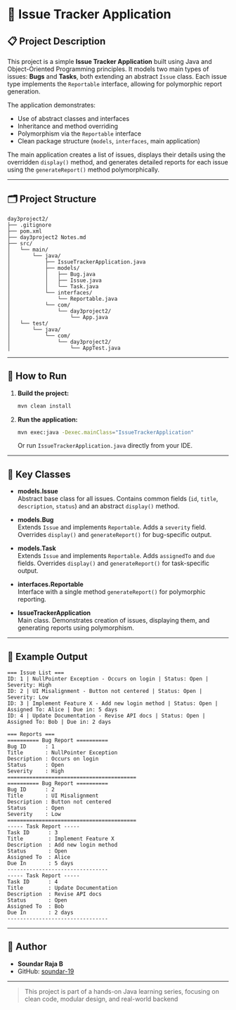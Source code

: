 # 🐞 Issue Tracker Application

## 📋 Project Description

This project is a simple **Issue Tracker Application** built using Java and Object-Oriented Programming principles. It models two main types of issues: **Bugs** and **Tasks**, both extending an abstract `Issue` class. Each issue type implements the `Reportable` interface, allowing for polymorphic report generation.

The application demonstrates:
- Use of abstract classes and interfaces
- Inheritance and method overriding
- Polymorphism via the `Reportable` interface
- Clean package structure (`models`, `interfaces`, main application)

The main application creates a list of issues, displays their details using the overridden `display()` method, and generates detailed reports for each issue using the `generateReport()` method polymorphically.

---

## 🗂️ Project Structure

```
day3project2/
├── .gitignore
├── pom.xml
├── day3project2 Notes.md
├── src/
│   └── main/
│       └── java/
│           ├── IssueTrackerApplication.java
│           ├── models/
│           │   ├── Bug.java
│           │   ├── Issue.java
│           │   └── Task.java
│           └── interfaces/
│               └── Reportable.java
│           └── com/
│               └── day3project2/
│                   └── App.java
│   └── test/
│       └── java/
│           └── com/
│               └── day3project2/
│                   └── AppTest.java
```

---

## 🚀 How to Run

1. **Build the project:**
   ```bash
   mvn clean install
   ```
2. **Run the application:**
   ```bash
   mvn exec:java -Dexec.mainClass="IssueTrackerApplication"
   ```
   Or run `IssueTrackerApplication.java` directly from your IDE.

---

## 🧩 Key Classes

- **models.Issue**  
  Abstract base class for all issues. Contains common fields (`id`, `title`, `description`, `status`) and an abstract `display()` method.

- **models.Bug**  
  Extends `Issue` and implements `Reportable`. Adds a `severity` field. Overrides `display()` and `generateReport()` for bug-specific output.

- **models.Task**  
  Extends `Issue` and implements `Reportable`. Adds `assignedTo` and `due` fields. Overrides `display()` and `generateReport()` for task-specific output.

- **interfaces.Reportable**  
  Interface with a single method `generateReport()` for polymorphic reporting.

- **IssueTrackerApplication**  
  Main class. Demonstrates creation of issues, displaying them, and generating reports using polymorphism.

---

## 📝 Example Output

```
=== Issue List ===
ID: 1 | NullPointer Exception - Occurs on login | Status: Open | Severity: High
ID: 2 | UI Misalignment - Button not centered | Status: Open | Severity: Low
ID: 3 | Implement Feature X - Add new login method | Status: Open | Assigned To: Alice | Due in: 5 days
ID: 4 | Update Documentation - Revise API docs | Status: Open | Assigned To: Bob | Due in: 2 days

=== Reports ===
========== Bug Report ==========
Bug ID      : 1
Title       : NullPointer Exception
Description : Occurs on login
Status      : Open
Severity    : High
=========================================
========== Bug Report ==========
Bug ID      : 2
Title       : UI Misalignment
Description : Button not centered
Status      : Open
Severity    : Low
=========================================
----- Task Report -----
Task ID      : 3
Title        : Implement Feature X
Description  : Add new login method
Status       : Open
Assigned To  : Alice
Due In       : 5 days
--------------------------------
----- Task Report -----
Task ID      : 4
Title        : Update Documentation
Description  : Revise API docs
Status       : Open
Assigned To  : Bob
Due In       : 2 days
--------------------------------
```

---

## 👤 Author

- **Soundar Raja B**
- GitHub: [soundar-19](https://github.com/soundar-19)

---

> This project is part of a hands-on Java learning series, focusing on clean code, modular design, and real-world backend